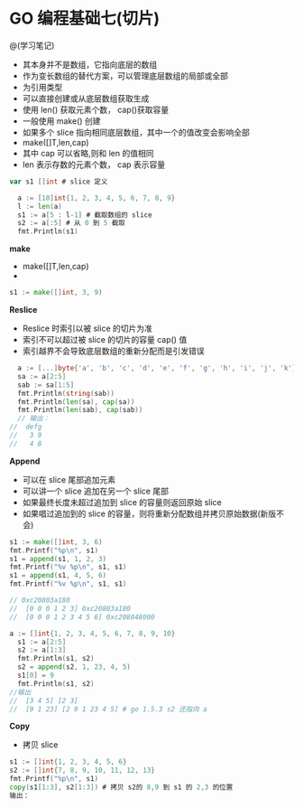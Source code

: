 # GO 编程基础七(切片)
@(学习笔记)
- 其本身并不是数组，它指向底层的数组
- 作为变长数组的替代方案，可以管理底层数组的局部或全部
- 为引用类型
- 可以直接创建或从底层数组获取生成
- 使用 len() 获取元素个数， cap()获取容量
- 一般使用 make() 创建
- 如果多个 slice 指向相同底层数组，其中一个的值改变会影响全部
- make([]T,len,cap)
- 其中 cap 可以省略,则和 len 的值相同
- len 表示存数的元素个数， cap 表示容量

``` go
var s1 []int # slice 定义
```


```go
  a := [10]int{1, 2, 3, 4, 5, 6, 7, 8, 9}
  l := len(a)
  s1 := a[5 : l-1] # 截取数组的 slice
  s2 := a[:5] # 从 0 到 5 截取
  fmt.Println(s1)
```

**make**
- make([]T,len,cap)
- 
``` go
s1 := make([]int, 3, 9)
```

**Reslice**
- Reslice 时索引以被 slice 的切片为准
- 索引不可以超过被 slice 的切片的容量 cap() 值
- 索引越界不会导致底层数组的重新分配而是引发错误

``` go
  a := [...]byte{'a', 'b', 'c', 'd', 'e', 'f', 'g', 'h', 'i', 'j', 'k'}
  sa := a[2:5]
  sab := sa[1:5]
  fmt.Println(string(sab))
  fmt.Println(len(sa), cap(sa))
  fmt.Println(len(sab), cap(sab))
  // 输出：
//  defg
//   3 9
//   4 8
```

**Append**
- 可以在 slice 尾部追加元素
- 可以讲一个 slice 追加在另一个 slice 尾部
- 如果最终长度未超过追加到 slice 的容量则返回原始 slice
- 如果唱过追加到的 slice 的容量，则将重新分配数组并拷贝原始数据(新版不会)

``` go
s1 := make([]int, 3, 6)
fmt.Printf("%p\n", s1)
s1 = append(s1, 1, 2, 3)
fmt.Printf("%v %p\n", s1, s1)
s1 = append(s1, 4, 5, 6)
fmt.Printf("%v %p\n", s1, s1)

// 0xc20803a180
//  [0 0 0 1 2 3] 0xc20803a180
//  [0 0 0 1 2 3 4 5 6] 0xc208048000
```

``` go
a := []int{1, 2, 3, 4, 5, 6, 7, 8, 9, 10}
  s1 := a[2:5]
  s2 := a[1:3]
  fmt.Println(s1, s2)
  s2 = append(s2, 1, 23, 4, 5)
  s1[0] = 9
  fmt.Println(s1, s2)
//输出
//  [3 4 5] [2 3]
//  [9 1 23] [2 9 1 23 4 5] # go 1.5.3 s2 还指向 a
```

**Copy**
- 拷贝 slice

```go
s1 := []int{1, 2, 3, 4, 5, 6}
s2 := []int{7, 8, 9, 10, 11, 12, 13}
fmt.Printf("%p\n", s1)
copy(s1[1:3], s2[1:3]) # 拷贝 s2的 8,9 到 s1 的 2,3 的位置
输出：

```
